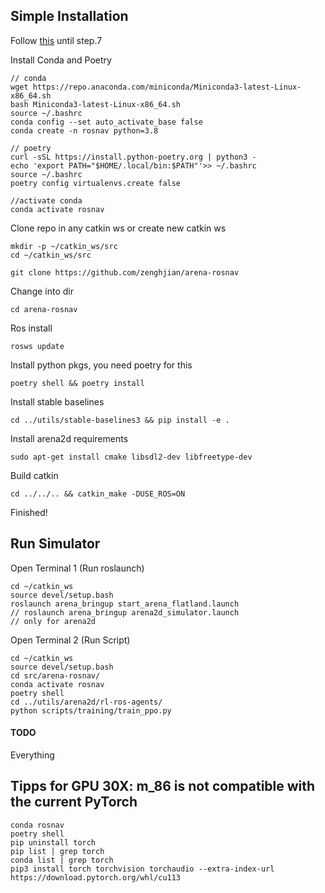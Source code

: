 ## Simple Installation

Follow [this](https://arena-rosnav-wiki.readthedocs.io/en/latest/user_guides/installation/) until step.7

Install Conda and Poetry 
```
// conda
wget https://repo.anaconda.com/miniconda/Miniconda3-latest-Linux-x86_64.sh 
bash Miniconda3-latest-Linux-x86_64.sh
source ~/.bashrc
conda config --set auto_activate_base false
conda create -n rosnav python=3.8

// poetry
curl -sSL https://install.python-poetry.org | python3 -
echo 'export PATH="$HOME/.local/bin:$PATH"'>> ~/.bashrc
source ~/.bashrc
poetry config virtualenvs.create false

//activate conda 
conda activate rosnav
```

Clone repo in any catkin ws or create new catkin ws

```
mkdir -p ~/catkin_ws/src
cd ~/catkin_ws/src
```

```
git clone https://github.com/zenghjian/arena-rosnav
```

Change into dir

```
cd arena-rosnav
```

Ros install

```
rosws update
```

Install python pkgs, you need poetry for this

```
poetry shell && poetry install
```

Install stable baselines

```
cd ../utils/stable-baselines3 && pip install -e .
```

Install arena2d requirements
```
sudo apt-get install cmake libsdl2-dev libfreetype-dev
```

Build catkin

```
cd ../../.. && catkin_make -DUSE_ROS=ON
```


Finished!

## Run Simulator

Open Terminal 1 (Run roslaunch)
```
cd ~/catkin_ws
source devel/setup.bash
roslaunch arena_bringup start_arena_flatland.launch
// roslaunch arena_bringup arena2d_simulator.launch 
// only for arena2d
```

Open Terminal 2 (Run Script)
```
cd ~/catkin_ws
source devel/setup.bash 
cd src/arena-rosnav/
conda activate rosnav
poetry shell
cd ../utils/arena2d/rl-ros-agents/
python scripts/training/train_ppo.py
```

#### TODO

Everything

## Tipps for GPU 30X: m_86 is not compatible with the current PyTorch
```
conda rosnav
poetry shell
pip uninstall torch
pip list | grep torch
conda list | grep torch
pip3 install torch torchvision torchaudio --extra-index-url https://download.pytorch.org/whl/cu113
```